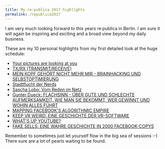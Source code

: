 ```yaml
---
title: My re:publica 2017 highlights
permalink: /republica2017
---
```


I am very much looking forward to this years re:publica in Berlin. I am sure it will again be inspiring and exciting and a broad view beyond my daily business.

These are my 10 personal highlights from my first detailed look at the huge schedule:

* [Your pictures are looking at you](https://re-publica.com/de/17/session/your-pictures-are-looking-you)
* [TX/RX (TRANSMIT/RECEIVE)](https://re-publica.com/de/17/session/txrx-transmitreceive)
* [MEIN KOPF GEHÖRT NICHT MEHR MIR - BRAINHACKING UND SELBSTOPTIMIERUNG](https://re-publica.com/de/17/session/mein-kopf-gehort-nicht-mehr-mir-brainhacking-und-selbstoptimierung)
* [Stadtflucht der Nerds](https://re-publica.com/de/17/session/stadtflucht-nerds)
* [Sascha Lobo: Vom Reden im Netz](https://re-publica.com/de/17/session/vom-reden-im-netz)
* [Gunter Dueck: FLACHSINN - ÜBER GUTE UND SCHLECHTE AUFMERKSAMKEIT, WIE MAN SIE BEKOMMT, WER GEWINNT UND WOHIN ALLES FÜHRT](https://re-publica.com/de/17/session/flachsinn-uber-gute-und-schlechte-aufmerksamkeit-man-sie-bekommt-wer-gewinnt-und-wohin)
* [MAPPING FACEBOOK'S ALGORITHMIC EMPIRE](https://re-publica.com/de/17/session/mapping-facebooks-algorithmic-empire)
* [KEEP VR WEIRD: EINE GESCHICHTE DER VR-SOFTWARE](https://re-publica.com/de/17/session/keep-vr-weird-geschichte-vr-software-2013-2017)
* [WHAT'S UP YOUTUBE?](https://re-publica.com/de/17/session/whats-youtube)
* [FAKE SELLS: EINE WAHRE GESCHICHTE IN 2000 FACEBOOK-COPYS](https://re-publica.com/de/17/session/fake-sells-wahre-geschichte-2000-facebook-copys)

Remember to sometimes just let yourself flow in the big sea of sessions :-) There sure are a lot of pearls waiting to be found.
